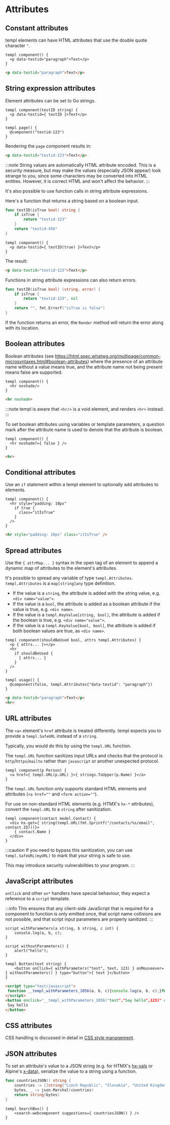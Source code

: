 # Attributes

## Constant attributes

templ elements can have HTML attributes that use the double quote character `"`.

```templ
templ component() {
  <p data-testid="paragraph">Text</p>
}
```

```html title="Output"
<p data-testid="paragraph">Text</p>
```

## String expression attributes

Element attributes can be set to Go strings.

```templ
templ component(testID string) {
  <p data-testid={ testID }>Text</p>
}

templ page() {
  @component("testid-123")
}
```

Rendering the `page` component results in:

```html title="Output"
<p data-testid="testid-123">Text</p>
```

:::note
String values are automatically HTML attribute encoded. This is a security measure, but may make the values (especially JSON appear) look strange to you, since some characters may be converted into HTML entities. However, it is correct HTML and won't affect the behavior. 
:::

It's also possible to use function calls in string attribute expressions.

Here's a function that returns a string based on a boolean input.

```go
func testID(isTrue bool) string {
    if isTrue {
        return "testid-123"
    }
    return "testid-456"
}
```

```templ
templ component() {
  <p data-testid={ testID(true) }>Text</p>
}
```

The result:

```html title="Output"
<p data-testid="testid-123">Text</p>
```

Functions in string attribute expressions can also return errors.

```go
func testID(isTrue bool) (string, error) {
    if isTrue {
        return "testid-123", nil
    }
    return "", fmt.Errorf("isTrue is false")
}
```

If the function returns an error, the `Render` method will return the error along with its location.

## Boolean attributes

Boolean attributes (see https://html.spec.whatwg.org/multipage/common-microsyntaxes.html#boolean-attributes) where the presence of an attribute name without a value means true, and the attribute name not being present means false are supported.

```templ
templ component() {
  <hr noshade/>
}
```

```html title="Output"
<hr noshade>
```

:::note
templ is aware that `<hr/>` is a void element, and renders `<hr>` instead.
:::


To set boolean attributes using variables or template parameters, a question mark after the attribute name is used to denote that the attribute is boolean.

```templ
templ component() {
  <hr noshade?={ false } />
}
```

```html title="Output"
<hr>
```

## Conditional attributes

Use an `if` statement within a templ element to optionally add attributes to elements.

```templ
templ component() {
  <hr style="padding: 10px"
    if true {
      class="itIsTrue"
    }
  />
}
```

```html title="Output"
<hr style="padding: 10px" class="itIsTrue" />
```

## Spread attributes

Use the `{ attrMap... }` syntax in the open tag of an element to append a dynamic map of attributes to the element's attributes.

It's possible to spread any variable of type `templ.Attributes`. `templ.Attributes` is a `map[string]any` type definition.

* If the value is a `string`, the attribute is added with the string value, e.g. `<div name="value">`.
* If the value is a `bool`, the attribute is added as a boolean attribute if the value is true, e.g. `<div name>`.
* If the value is a `templ.KeyValue[string, bool]`, the attribute is added if the boolean is true, e.g. `<div name="value">`.
* If the value is a `templ.KeyValue[bool, bool]`, the attribute is added if both boolean values are true, as `<div name>`.

```templ
templ component(shouldBeUsed bool, attrs templ.Attributes) {
  <p { attrs... }></p>
  <hr
    if shouldBeUsed {
      { attrs... }
    }
  />
}

templ usage() {
  @component(false, templ.Attributes{"data-testid": "paragraph"}) 
}
```

```html title="Output"
<p data-testid="paragraph">Text</p>
<hr>
```

## URL attributes

The `<a>` element's `href` attribute is treated differently. templ expects you to provide a `templ.SafeURL` instead of a `string`.

Typically, you would do this by using the `templ.URL` function.

The `templ.URL` function sanitizes input URLs and checks that the protocol is `http`/`https`/`mailto` rather than `javascript` or another unexpected protocol.

```templ
templ component(p Person) {
  <a href={ templ.URL(p.URL) }>{ strings.ToUpper(p.Name) }</a>
}
```

The `templ.URL` function only supports standard HTML elements and attributes (`<a href=""` and `<form action=""`).

For use on non-standard HTML elements (e.g. HTMX's `hx-*` attributes), convert the `templ.URL` to a `string` after sanitization.

```templ
templ component(contact model.Contact) {
  <div hx-get={ string(templ.URL(fmt.Sprintf("/contacts/%s/email", contact.ID)))}>
    { contact.Name }
  </div>
}
```

:::caution
If you need to bypass this sanitization, you can use `templ.SafeURL(myURL)` to mark that your string is safe to use.

This may introduce security vulnerabilities to your program.
:::

## JavaScript attributes

`onClick` and other `on*` handlers have special behaviour, they expect a reference to a `script` template.

:::info
This ensures that any client-side JavaScript that is required for a component to function is only emitted once, that script name collisions are not possible, and that script input parameters are properly sanitized.
:::

```templ
script withParameters(a string, b string, c int) {
	console.log(a, b, c);
}

script withoutParameters() {
	alert("hello");
}

templ Button(text string) {
	<button onClick={ withParameters("test", text, 123) } onMouseover={ withoutParameters() } type="button">{ text }</button>
}
```

```html title="Output"
<script type="text/javascript">
 function __templ_withParameters_1056(a, b, c){console.log(a, b, c);}function __templ_withoutParameters_6bbf(){alert("hello");}
</script>
<button onclick="__templ_withParameters_1056("test","Say hello",123)" onmouseover="__templ_withoutParameters_6bbf()" type="button">
 Say hello
</button>
```

## CSS attributes

CSS handling is discussed in detail in [CSS style management](/syntax-and-usage/css-style-management).

## JSON attributes

To set an attribute's value to a JSON string (e.g. for HTMX's [hx-vals](https://htmx.org/attributes/hx-vals) or Alpine's [x-data](https://alpinejs.dev/directives/data)), serialize the value to a string using a function.

```go
func countriesJSON() string {
	countries := []string{"Czech Republic", "Slovakia", "United Kingdom", "Germany", "Austria", "Slovenia"}
	bytes, _ := json.Marshal(countries)
	return string(bytes)
}
```

```templ
templ SearchBox() {
	<search-webcomponent suggestions={ countriesJSON() } />
}
```

